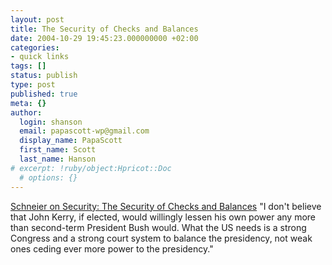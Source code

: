 ```yaml
---
layout: post
title: The Security of Checks and Balances
date: 2004-10-29 19:45:23.000000000 +02:00
categories:
- quick links
tags: []
status: publish
type: post
published: true
meta: {}
author:
  login: shanson
  email: papascott-wp@gmail.com
  display_name: PapaScott
  first_name: Scott
  last_name: Hanson
# excerpt: !ruby/object:Hpricot::Doc
  # options: {}
---
```

<p><a title="Schneier on Security: The Security of Checks and Balances" href="http://www.schneier.com/blog/archives/2004/10/the_security_of.html">Schneier on Security: The Security of Checks and Balances</a> "I don't believe that John Kerry, if elected, would willingly lessen his own power any more than second-term President Bush would. What the US needs is a strong Congress and a strong court system to balance the presidency, not weak ones ceding ever more power to the presidency."</p>
